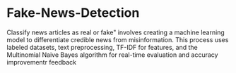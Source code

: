 # Fake-News-Detection
Classify news articles as real or fake" involves creating a machine learning model to differentiate credible news from misinformation. This process uses labeled datasets, text preprocessing, TF-IDF for features, and the Multinomial Naive Bayes algorithm for real-time evaluation and accuracy improvementr feedback

